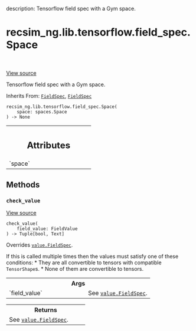 description: Tensorflow field spec with a Gym space.

<div itemscope itemtype="http://developers.google.com/ReferenceObject">
<meta itemprop="name" content="recsim_ng.lib.tensorflow.field_spec.Space" />
<meta itemprop="path" content="Stable" />
<meta itemprop="property" content="__init__"/>
<meta itemprop="property" content="check_value"/>
</div>

# recsim_ng.lib.tensorflow.field_spec.Space

<!-- Insert buttons and diff -->

<table class="tfo-notebook-buttons tfo-api nocontent" align="left">

</table>

<a target="_blank" href="https://github.com/google-research/recsim_ng/tree/master/recsim_ng/lib/tensorflow/field_spec.py">View
source</a>

Tensorflow field spec with a Gym space.

Inherits From:
[`FieldSpec`](../../../../recsim_ng/lib/tensorflow/field_spec/FieldSpec.md),
[`FieldSpec`](../../../../recsim_ng/core/value/FieldSpec.md)

<pre class="devsite-click-to-copy prettyprint lang-py tfo-signature-link">
<code>recsim_ng.lib.tensorflow.field_spec.Space(
    space: spaces.Space
) -> None
</code></pre>

<!-- Placeholder for "Used in" -->
<!-- Tabular view -->

 <table class="responsive fixed orange">
<colgroup><col width="214px"><col></colgroup>
<tr><th colspan="2"><h2 class="add-link">Attributes</h2></th></tr>

<tr> <td> `space` </td> <td>

</td>
</tr>
</table>

## Methods

<h3 id="check_value"><code>check_value</code></h3>

<a target="_blank" href="https://github.com/google-research/recsim_ng/tree/master/recsim_ng/lib/tensorflow/field_spec.py">View
source</a>

<pre class="devsite-click-to-copy prettyprint lang-py tfo-signature-link">
<code>check_value(
    field_value: FieldValue
) -> Tuple[bool, Text]
</code></pre>

Overrides
<a href="../../../../recsim_ng/core/value/FieldSpec.md"><code>value.FieldSpec</code></a>.

If this is called multiple times then the values must satisfy one of these
conditions: * They are all convertible to tensors with compatible
`TensorShape`s. * None of them are convertible to tensors.

<!-- Tabular view -->

 <table class="responsive fixed orange">
<colgroup><col width="214px"><col></colgroup>
<tr><th colspan="2">Args</th></tr>

<tr>
<td>
`field_value`
</td>
<td>
See <a href="../../../../recsim_ng/core/value/FieldSpec.md"><code>value.FieldSpec</code></a>.
</td>
</tr>
</table>

<!-- Tabular view -->

 <table class="responsive fixed orange">
<colgroup><col width="214px"><col></colgroup>
<tr><th colspan="2">Returns</th></tr>
<tr class="alt">
<td colspan="2">
See <a href="../../../../recsim_ng/core/value/FieldSpec.md"><code>value.FieldSpec</code></a>.
</td>
</tr>

</table>
